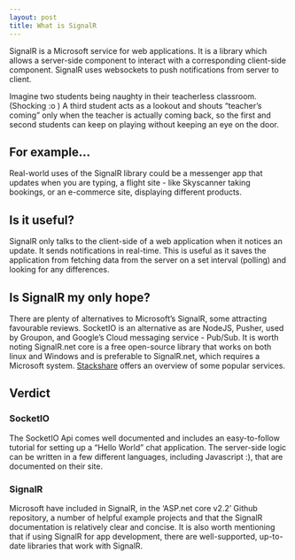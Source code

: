 ```yaml
---
layout: post
title: What is SignalR
---
```


SignalR is a Microsoft service for web applications. It is a library which allows a server-side component to interact with a corresponding client-side component. SignalR uses websockets to push notifications from server to client.  

Imagine two students being naughty in their teacherless classroom. (Shocking :o )  A third student acts as a lookout and shouts “teacher’s coming” only when the teacher is actually coming back, so the first and second students can keep on playing without keeping an eye on the door.

## For example...
Real-world uses of the SignalR library could be a messenger app that updates when you are typing, a flight site - like Skyscanner taking bookings, or an e-commerce site, displaying different products.

## Is it useful?
SignalR only talks to the client-side of a web application when it notices an update. It sends notifications in real-time. This is useful as it saves the application from fetching data from the server on a set interval (polling) and looking for any differences.

## Is SignalR my only hope?
There are plenty of alternatives to Microsoft’s SignalR, some attracting favourable reviews. SocketIO is an alternative as are NodeJS, Pusher, used by Groupon, and Google’s Cloud messaging service - Pub/Sub.
It is worth noting SignalR.net core is a free open-source library that works on both linux and Windows and is preferable to SignalR.net, which requires a Microsoft system.
[Stackshare](https://stackshare.io/stackups/pusher-vs-signalr-vs-socket-io) offers an overview of some popular services.

## Verdict
### SocketIO
The SocketIO Api comes well documented and includes an easy-to-follow tutorial for setting up a “Hello World” chat application. The server-side logic can be written in a few different languages, including Javascript :), that are documented on their site.

### SignalR
Microsoft have included in SignalR, in the ‘ASP.net core v2.2’ Github repository, a number of helpful example projects and that the SignalR documentation is relatively clear and concise.
It is also worth mentioning that if using SignalR for app development, there are well-supported, up-to-date libraries that work with SignalR.
